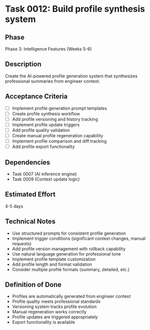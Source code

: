 # Task 0012: Build profile synthesis system

## Phase
Phase 3: Intelligence Features (Weeks 5-6)

## Description
Create the AI-powered profile generation system that synthesizes professional summaries from engineer context.

## Acceptance Criteria
- [ ] Implement profile generation prompt templates
- [ ] Create profile synthesis workflow
- [ ] Add profile versioning and history tracking
- [ ] Implement profile update triggers
- [ ] Add profile quality validation
- [ ] Create manual profile regeneration capability
- [ ] Implement profile comparison and diff tracking
- [ ] Add profile export functionality

## Dependencies
- Task 0007 (AI inference engine)
- Task 0009 (Context update logic)

## Estimated Effort
4-5 days

## Technical Notes
- Use structured prompts for consistent profile generation
- Implement trigger conditions (significant context changes, manual requests)
- Add profile version management with rollback capability
- Use natural language generation for professional tone
- Implement profile template customization
- Add profile length and format validation
- Consider multiple profile formats (summary, detailed, etc.)

## Definition of Done
- Profiles are automatically generated from engineer context
- Profile quality meets professional standards
- Versioning system tracks profile evolution
- Manual regeneration works correctly
- Profile updates are triggered appropriately
- Export functionality is available
